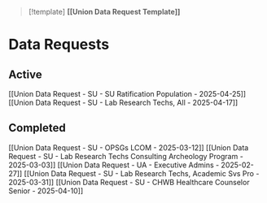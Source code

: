 > [!template]
> **[[Union Data Request Template]]**

# Data Requests

## Active
[[Union Data Request - SU - SU Ratification Population - 2025-04-25]]
[[Union Data Request - SU - Lab Research Techs, All - 2025-04-17]]

## Completed
[[Union Data Request - SU - OPSGs LCOM - 2025-03-12]]
[[Union Data Request - SU - Lab Research Techs Consulting Archeology Program - 2025-03-03]]
[[Union Data Request - UA - Executive Admins - 2025-02-27]]
[[Union Data Request - SU - Lab Research Techs, Academic Svs Pro - 2025-03-31]]
[[Union Data Request - SU - CHWB Healthcare Counselor Senior - 2025-04-10]]